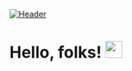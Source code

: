 
[![Header]([https://tinyurl.com/2j2cymer/ "Header")](https://www.linkedin.com/in/diaz-claudia/)

# Hello, folks! <img src="https://raw.githubusercontent.com/MartinHeinz/MartinHeinz/master/wave.gif" height ="30px" width="30px">

<!--
**diaz-claudia/diaz-claudia** is a ✨ _special_ ✨ repository because its `README.md` (this file) appears on your GitHub profile.

Here are some ideas to get you started:

- 🔭 I’m currently working on ...
- 🌱 I’m currently learning ...
- 👯 I’m looking to collaborate on ...
- 🤔 I’m looking for help with ...
- 💬 Ask me about ...
- 📫 How to reach me: ...
- 😄 Pronouns: ...
- ⚡ Fun fact: ...
-->
